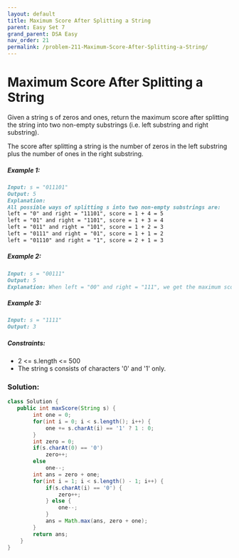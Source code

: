 ```yaml
---
layout: default
title: Maximum Score After Splitting a String
parent: Easy Set 7
grand_parent: DSA Easy
nav_order: 21
permalink: /problem-211-Maximum-Score-After-Splitting-a-String/
---
```

# Maximum Score After Splitting a String

Given a string s of zeros and ones, return the maximum score after splitting the string into two non-empty substrings (i.e. left substring and right substring).

The score after splitting a string is the number of zeros in the left substring plus the number of ones in the right substring.

##### Example 1:
```markdown
Input: s = "011101"
Output: 5
Explanation:
All possible ways of splitting s into two non-empty substrings are:
left = "0" and right = "11101", score = 1 + 4 = 5
left = "01" and right = "1101", score = 1 + 3 = 4
left = "011" and right = "101", score = 1 + 2 = 3
left = "0111" and right = "01", score = 1 + 1 = 2
left = "01110" and right = "1", score = 2 + 1 = 3
```
##### Example 2:
```markdown
Input: s = "00111"
Output: 5
Explanation: When left = "00" and right = "111", we get the maximum score = 2 + 3 = 5
```

##### Example 3:
```markdown
Input: s = "1111"
Output: 3
```
##### Constraints:
* 2 <= s.length <= 500
* The string s consists of characters '0' and '1' only.

### Solution:
```java
class Solution {
   public int maxScore(String s) {
        int one = 0;
        for(int i = 0; i < s.length(); i++) {
            one += s.charAt(i) == '1' ? 1 : 0;
        }
        int zero = 0;
        if(s.charAt(0) == '0')
            zero++;
        else
            one--;
        int ans = zero + one;
        for(int i = 1; i < s.length() - 1; i++) {
            if(s.charAt(i) == '0') {
                zero++;
            } else {
                one--;
            }
            ans = Math.max(ans, zero + one);
        }
        return ans;
    }
}
```